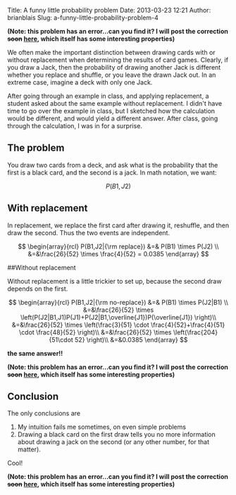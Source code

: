 Title: A funny little probability problem
Date: 2013-03-23 12:21
Author: brianblais
Slug: a-funny-little-probability-problem-4

**(Note: this problem has an error...can you find it? I will post the
correction ~~soon~~ [here][], which itself has some interesting
properties)**

We often make the important distinction between drawing cards with or
without replacement when determining the results of card games. Clearly,
if you draw a Jack, then the probability of drawing another Jack is
different whether you replace and shuffle, or you leave the drawn Jack
out. In an extreme case, imagine a deck with only one Jack.

After going through an example in class, and applying replacement, a
student asked about the same example without replacement. I didn't have
time to go over the example in class, but I sketched how the calculation
would be different, and would yield a different answer. After class,
going through the calculation, I was in for a surprise.

## The problem


You draw two cards from a deck, and ask what is the probability that the
first is a black card, and the second is a jack. In math notation, we
want:

$$  
P(B1,J2)  
$$

## With replacement


In replacement, we replace the first card after drawing it, reshuffle,
and then draw the second. Thus the two events are independent.

$$  
\begin{array}{rcl}  
P(B1,J2|{\rm replace}) &=& P(B1) \times P(J2) \\  
&=&\frac{26}{52} \times \frac{4}{52} = 0.0385  
\end{array}  
$$

##Without replacement


Without replacement is a little trickier to set up, because the second
draw depends on the first.

$$  
\begin{array}{rcl}  
P(B1,J2|{\rm no-replace}) &=& P(B1) \times P(J2|B1) \\  
&=&\frac{26}{52} \times
\left(P(J2|B1,J1)P(J1)+P(J2|B1,\overline{J1})P(\overline{J1})
\right)\\  
&=&\frac{26}{52} \times \left(\frac{3}{51} \cdot
\frac{4}{52}+\frac{4}{51} \cdot \frac{48}{52} \right)\\  
&=&\frac{26}{52} \times \left(\frac{204}{51\cdot 52} \right)\\  
&=&0.0385  
\end{array}  
$$

**the same answer!!**

**(Note: this problem has an error...can you find it? I will post the
correction ~~soon~~ [here][], which itself has some interesting
properties)**

## Conclusion


The only conclusions are

1.  My intuition fails me sometimes, on even simple problems
2.  Drawing a black card on the first draw tells you no more information
    about drawing a jack on the second (or any other number, for that
    matter).  

Cool!

**(Note: this problem has an error...can you find it? I will post the
correction ~~soon~~ [here][], which itself has some interesting
properties)**

  [here]: a-funny-little-probability-problem-correct
